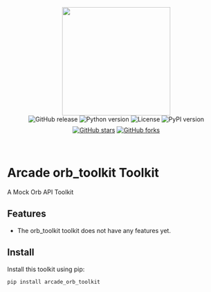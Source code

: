 <div style="display: flex; justify-content: center; align-items: center;">
  <img
    src="https://docs.arcade.dev/images/logo/arcade-logo.png"
    style="width: 250px;"
  >
</div>

<div style="display: flex; justify-content: center; align-items: center; margin-bottom: 8px;">
  <img src="https://img.shields.io/github/v/release/shubcodes/orb_toolkit" alt="GitHub release" style="margin: 0 2px;">
  <img src="https://img.shields.io/badge/python-3.10+-blue.svg" alt="Python version" style="margin: 0 2px;">
  <img src="https://img.shields.io/badge/license-MIT-green.svg" alt="License" style="margin: 0 2px;">
  <img src="https://img.shields.io/pypi/v/arcade_orb_toolkit" alt="PyPI version" style="margin: 0 2px;">
</div>
<div style="display: flex; justify-content: center; align-items: center;">
  <a href="https://github.com/shubcodes/orb_toolkit" target="_blank">
    <img src="https://img.shields.io/github/stars/shubcodes/orb_toolkit" alt="GitHub stars" style="margin: 0 2px;">
  </a>
  <a href="https://github.com/shubcodes/orb_toolkit/fork" target="_blank">
    <img src="https://img.shields.io/github/forks/shubcodes/orb_toolkit" alt="GitHub forks" style="margin: 0 2px;">
  </a>
</div>

<br>
<br>

# Arcade orb_toolkit Toolkit

A Mock Orb API Toolkit

## Features

- The orb_toolkit toolkit does not have any features yet.

## Install

Install this toolkit using pip:

```bash
pip install arcade_orb_toolkit
```